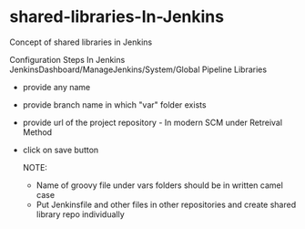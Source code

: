 # shared-libraries-In-Jenkins
Concept of shared libraries in Jenkins

Configuration Steps In Jenkins
 JenkinsDashboard/ManageJenkins/System/Global Pipeline Libraries
 - provide any name 
 - provide branch name in which "var" folder exists
 - provide url of the project repository - In modern SCM under Retreival Method
 - click on save button


   NOTE:
   - Name of groovy file under vars folders should be in written camel case
   - Put Jenkinsfile and other files in other repositories and create shared library repo individually
